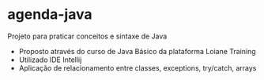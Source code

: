 # agenda-java
Projeto para praticar conceitos e sintaxe de Java
- Proposto através do curso de Java Básico da plataforma Loiane Training
- Utilizado IDE Intellij
- Aplicação de relacionamento entre classes, exceptions, try/catch, arrays
